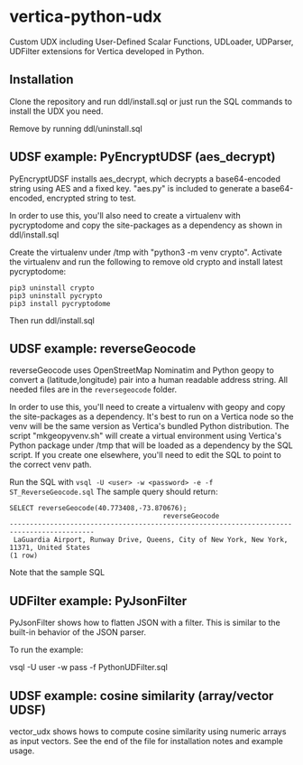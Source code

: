 # vertica-python-udx
Custom UDX including User-Defined Scalar Functions, UDLoader, UDParser, UDFilter extensions for Vertica developed in Python.
## Installation
Clone the repository and run ddl/install.sql or just run the SQL commands to install the UDX you need.

Remove by running ddl/uninstall.sql

## UDSF example: PyEncryptUDSF (aes_decrypt)
PyEncryptUDSF installs aes_decrypt, which decrypts a base64-encoded string using AES and a fixed key.  "aes.py" is included to generate a base64-encoded, encrypted string to test.

In order to use this, you'll also need to create a virtualenv with pycryptodome and copy the site-packages as a dependency as shown in ddl/install.sql

Create the virtualenv under /tmp with "python3 -m venv crypto".  Activate the virtualenv and run the following to remove old crypto and install latest pycryptodome:
```
pip3 uninstall crypto 
pip3 uninstall pycrypto 
pip3 install pycryptodome
```
Then run ddl/install.sql

## UDSF example: reverseGeocode 
reverseGeocode uses OpenStreetMap Nominatim and Python geopy to convert a (latitude,longitude) pair into a human readable address string.  All needed files are in the `reversegeocode` folder.

In order to use this, you'll need to create a virtualenv with geopy and copy the site-packages as a dependency. It's best to run on a Vertica node so the venv will be the same version as Vertica's bundled Python distribution.
The script "mkgeopyvenv.sh" will create a virtual environment using Vertica's Python package under /tmp that will be loaded as a dependency by the SQL script.  If you create one elsewhere, you'll need to edit the SQL to point to the correct venv path.

Run the SQL with `vsql -U <user> -w <password> -e -f ST_ReverseGeocode.sql`  The sample query should return:
```
SELECT reverseGeocode(40.773408,-73.870676);
                                      reverseGeocode
-------------------------------------------------------------------------------------------
 LaGuardia Airport, Runway Drive, Queens, City of New York, New York, 11371, United States
(1 row)
```

Note that the sample SQL 

## UDFilter example: PyJsonFilter
PyJsonFilter shows how to flatten JSON with a filter.  This is similar to the built-in behavior of the JSON parser.

To run the example:

vsql -U user -w pass -f PythonUDFilter.sql

## UDSF example: cosine similarity (array/vector UDSF)
vector_udx shows hows to compute cosine similarity using numeric arrays as input vectors.  See the end of the file for installation notes and example usage.
